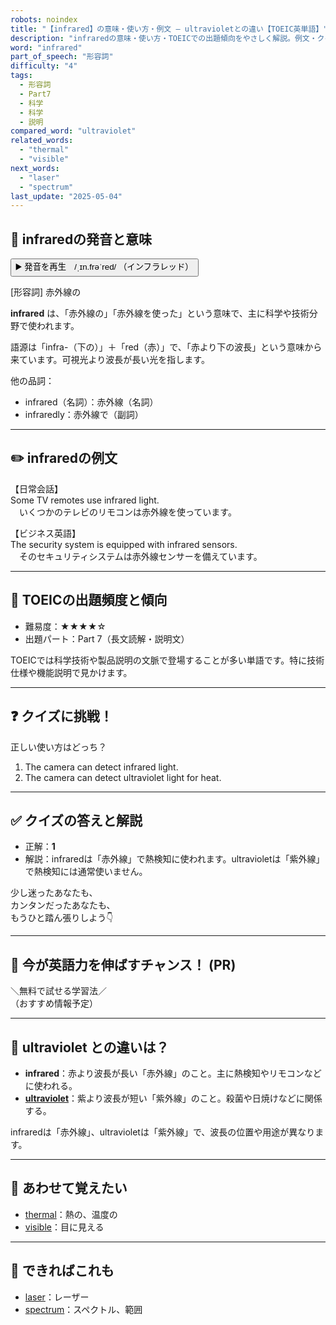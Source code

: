 ```yaml
---
robots: noindex
title: "【infrared】の意味・使い方・例文 ― ultravioletとの違い【TOEIC英単語】"
description: "infraredの意味・使い方・TOEICでの出題傾向をやさしく解説。例文・クイズ付きでultravioletとの違いもわかりやすく学べます。"
word: "infrared"
part_of_speech: "形容詞"
difficulty: "4"
tags:
  - 形容詞
  - Part7
  - 科学
  - 科学
  - 説明
compared_word: "ultraviolet"
related_words:
  - "thermal"
  - "visible"
next_words:
  - "laser"
  - "spectrum"
last_update: "2025-05-04"
---
```


## 🔰 infraredの発音と意味

<button class="play-audio" onclick="playTTS('infrared')">
  <span class="play-audio-main">
    ▶️ 発音を再生　/ˌɪn.frəˈred/
  </span>
  <span class="play-audio-sub">
    （インフラレッド）
  </span>
</button>

[形容詞] 赤外線の

**infrared** は、「赤外線の」「赤外線を使った」という意味で、主に科学や技術分野で使われます。

語源は「infra-（下の）」＋「red（赤）」で、「赤より下の波長」という意味から来ています。可視光より波長が長い光を指します。

他の品詞：  
- infrared（名詞）：赤外線（名詞）
- infraredly：赤外線で（副詞）

---

## ✏️ infraredの例文

【日常会話】  
Some TV remotes use infrared light.  
　いくつかのテレビのリモコンは赤外線を使っています。

【ビジネス英語】  
The security system is equipped with infrared sensors.  
　そのセキュリティシステムは赤外線センサーを備えています。

---

## 🎯 TOEICの出題頻度と傾向

- 難易度：★★★★☆
- 出題パート：Part 7（長文読解・説明文）

TOEICでは科学技術や製品説明の文脈で登場することが多い単語です。特に技術仕様や機能説明で見かけます。

---

## ❓ クイズに挑戦！

正しい使い方はどっち？

1. The camera can detect infrared light.  
2. The camera can detect ultraviolet light for heat.

---

## ✅ クイズの答えと解説

- 正解：**1**
- 解説：infraredは「赤外線」で熱検知に使われます。ultravioletは「紫外線」で熱検知には通常使いません。

少し迷ったあなたも、  
カンタンだったあなたも、  
もうひと踏ん張りしよう👇️

---

## 🚀 今が英語力を伸ばすチャンス！ (PR)

<div class="info-center">
＼無料で試せる学習法／<br>  
（おすすめ情報予定）
</div>

---

## 🤔  ultraviolet との違いは？

- **infrared**：赤より波長が長い「赤外線」のこと。主に熱検知やリモコンなどに使われる。
- **[ultraviolet](/word/ultraviolet)**：紫より波長が短い「紫外線」のこと。殺菌や日焼けなどに関係する。

infraredは「赤外線」、ultravioletは「紫外線」で、波長の位置や用途が異なります。

---

## 🧩 あわせて覚えたい

- [thermal](/word/thermal)：熱の、温度の
- [visible](/word/visible)：目に見える

---

## 📖 できればこれも

- [laser](/word/laser)：レーザー
- [spectrum](/word/spectrum)：スペクトル、範囲

<!-- cvid: aid04_bid02 -->

